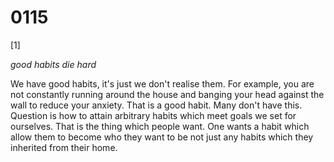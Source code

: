 # 0115


[1]

*good habits die hard*

We have good habits, it's just we don't realise them. For example, you are not constantly running around the house and banging your head against the wall to reduce your anxiety. That is a good habit. Many don't have this. Question is how to attain arbitrary habits which meet goals we set for ourselves. That is the thing which people want. One wants a habit which allow them to become who they want to be not just any habits which they inherited from their home.
